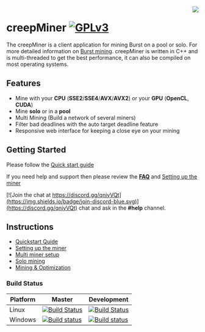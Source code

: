 <img align="right" src="https://i.imgur.com/KsPZaKu.png">
 
creepMiner [![GPLv3](https://img.shields.io/badge/license-GPLv3-red.svg)](LICENSE.md)
===========
The creepMiner is a client application for mining Burst on a pool or solo. For more detailed information on [Burst mining](https://www.burst-team.us/).
creepMiner is written in C++ and is multi-threaded to get the best performance, it can also be compiled on most operating systems.

## Features
- Mine with your **CPU** (__SSE2__/__SSE4__/__AVX__/__AVX2__) or your **GPU** (__OpenCL__, __CUDA__)
- Mine **solo** or in a **pool**
- Multi Mining (Build a network of several miners)
- Filter bad deadlines with the auto target deadline feature
- Responsive web interface for keeping a close eye on your mining 

## Getting Started
Please follow the [Quick start guide](https://github.com/Creepsky/creepMiner/wiki)

If you need help and support then please review the [**FAQ**](https://github.com/Creepsky/creepMiner/wiki/FAQ) and [Setting up the miner](https://github.com/Creepsky/creepMiner/wiki/Setting-up-the-miner) 


[![Join the chat at https://discord.gg/qnjyVQt](https://img.shields.io/badge/join-discord-blue.svg)](https://discord.gg/qnjyVQt) chat and ask in the **#help** channel.

## Instructions
- [Quickstart Quide](https://github.com/Creepsky/creepMiner/wiki)
- [Setting up the miner](https://github.com/Creepsky/creepMiner/wiki/Setting-up-the-miner)
- [Multi miner setup](https://github.com/Creepsky/creepMiner/wiki/Multi-miner-setup)
- [Solo mining](https://github.com/Creepsky/creepMiner/wiki/Solo-mining)
- [Mining & Optimization](https://github.com/Creepsky/creepMiner/wiki/Mining-&-Optimization)

### Build Status
| Platform | Master | Development |
| -------- | ------ | ----------- |
|   Linux   | [![Build Status](https://travis-ci.org/Creepsky/creepMiner.svg?branch=master)](https://travis-ci.org/Creepsky/creepMiner) | [![Build Status](https://travis-ci.org/Creepsky/creepMiner.svg?branch=development)](https://travis-ci.org/Creepsky/creepMiner) |
|   Windows   | [![Build status](https://ci.appveyor.com/api/projects/status/8c4pu0t70riqydny/branch/master?svg=true)](https://ci.appveyor.com/project/Creepsky75522/creepminer/branch/master) | [![Build status](https://ci.appveyor.com/api/projects/status/8c4pu0t70riqydny/branch/master?svg=true)](https://ci.appveyor.com/project/Creepsky75522/creepminer/branch/development) |
